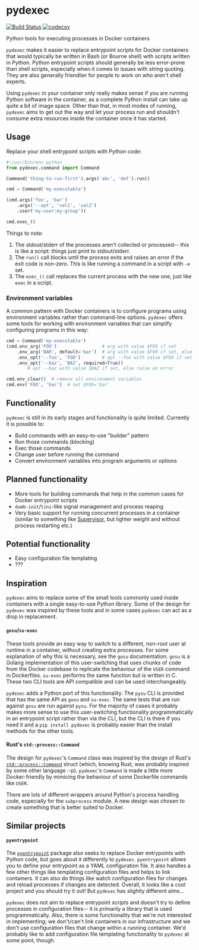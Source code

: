 # pydexec

[![Build Status](https://travis-ci.org/praekeltfoundation/pydexec.svg?branch=develop)](https://travis-ci.org/praekeltfoundation/pydexec)
[![codecov](https://codecov.io/gh/praekeltfoundation/pydexec/branch/develop/graph/badge.svg)](https://codecov.io/gh/praekeltfoundation/pydexec)

Python tools for executing processes in Docker containers

`pydexec` makes it easier to replace entrypoint scripts for Docker containers that would typically be written in Bash (or Bourne shell) with scripts written in Python. Python entrypoint scripts should generally be less error-prone than shell scripts, especially when it comes to issues with string quoting. They are also generally friendlier for people to work on who aren't shell experts.

Using `pydexec` in your container only really makes sense if you are running Python software in the container, as a complete Python install can take up quite a bit of image space. Other than that, in most modes of running, `pydexec` aims to get out the way and let your process run and shouldn't consume extra resources inside the container once it has started.

## Usage
Replace your shell entrypoint scripts with Python code:
```python
#!/usr/bin/env python
from pydexec.command import Command

Command('thing-to-run-first').args('abc', 'def').run()

cmd = Command('my-executable')

(cmd.args('foo', 'bar')
    .args('--opt', 'val1', 'val2')
    .user('my-user:my-group'))

cmd.exec_()
```

Things to note:
 1. The stdout/stderr of the processes aren't collected or processed-- this is like a script: things just print to stdout/stderr.
 2. The `run()` call blocks until the process exits and raises an error if the exit code is non-zero. This is like running a command in a script with `-e` set.
 3. The `exec_()` call replaces the current process with the new one, just like `exec` in a script.

### Environment variables
A common pattern with Docker containers is to configure programs using environment variables rather than command-line options. `pydexec` offers some tools for working with environment variables that can simplify configuring programs in this way:
```python
cmd = Command('my-executable')
(cmd.env_arg('FOO')                 # arg with value $FOO if set
    .env_arg('BAR', default='bar')  # arg with value $FOO if set, else 'bar'
    .env_opt('--foo', 'FOO')        # opt --foo with value $FOO if set
    .env_opt('--baz', 'BAZ', required=True))
        # opt --baz with value $BAZ if set, else raise an error

cmd.env_clear()  # remove all environment variables
cmd.env('FOO', 'bar')  # set $FOO='bar'
```

## Functionality
`pydexec` is still in its early stages and functionality is quite limited. Currently it is possible to:
* Build commands with an easy-to-use "builder" pattern
* Run those commands (blocking)
* Exec those commands
* Change user before running the command
* Convert environment variables into program arguments or options

## Planned functionality
* More tools for building commands that help in the common cases for Docker entrypoint scripts
* `dumb-init`/`tini`-like signal management and process reaping
* Very basic support for running concurrent processes in a container (similar to something like [Supervisor](http://supervisord.org), but lighter weight and without process restarting etc.)

## Potential functionality
* Easy configuration file templating
* ???

## Inspiration
`pydexec` aims to replace some of the small tools commonly used inside containers with a single easy-to-use Python library. Some of the design for `pydexec` was inspired by these tools and in some cases `pydexec` can act as a drop in replacement.

#### `gosu`/`su-exec`
These tools provide an easy way to switch to a different, non-root user at runtime in a container, without creating extra processes. For some explanation of why this is necessary, see the `gosu` documentation. `gosu` is a Golang implementation of this user-switching that uses chunks of code from the Docker codebase to replicate the behaviour of the `USER` command in Dockerfiles. `su-exec` performs the same function but is written in C. These two CLI tools are API compatible and can be used interchangeably.

`pydexec` adds a Python port of this functionality. The `pysu` CLI is provided that has the same API as `gosu` and `su-exec`. The same tests that are run against `gosu` are run against `pysu`. For the majority of cases it probably makes more sense to use this user-switching functionality programmatically in an entrypoint script rather than via the CLI, but the CLI is there if you need it and a `pip install pydexec` is probably easier than the install methods for the other tools.

#### Rust's `std::process::Command`
The design for `pydexec`'s `Command` class was inspired by the design of Rust's [`std::process::Command`](https://doc.rust-lang.org/std/process/struct.Command.html) struct (which, knowing Rust, was probably inspired by some other language :-p). `pydexec`'s `Command` is made a little more Docker-friendly by mimicing the behaviour of some Dockerfile commands like `USER`.

There are lots of different wrappers around Python's process handling code, especially for the `subprocess` module. A new design was chosen to create something that is better suited to Docker.

## Similar projects
#### `pyentrypoint`
The [`pyentrypoint`](https://github.com/cmehay/pyentrypoint) package also seeks to replace Docker entrypoints with Python code, but goes about it differently to `pydexec`. `pyentrypoint` allows you to define your entrypoint as a YAML configuration file. It also handles a few other things like templating configuration files and helps to link containers. It can also do things like watch configuration files for changes and reload processes if changes are detected. Overall, it looks like a cool project and you should try it out! But `pydexec` has slightly different aims...

`pydexec` does not aim to replace entrypoint *scripts* and doesn't try to define processes in configuration files-- it is primarily a library that is used programmatically. Also, there is some functionality that we're not interested in implementing; we don't/can't link containers in our infrastructure and we don't use configuration files that change within a running container. We'd probably like to add configuration file templating functionality to `pydexec` at some point, though.
